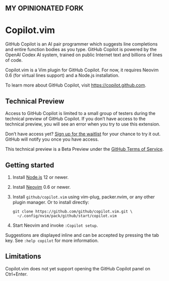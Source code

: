 ## MY OPINIONATED FORK 

# Copilot.vim

GitHub Copilot is an AI pair programmer which suggests line completions and
entire function bodies as you type. GitHub Copilot is powered by the OpenAI
Codex AI system, trained on public Internet text and billions of lines of
code.

Copilot.vim is a Vim plugin for GitHub Copilot.  For now, it requires Neovim
0.6 (for virtual lines support) and a Node.js installation.

To learn more about GitHub Copilot, visit https://copilot.github.com.

## Technical Preview

Access to GitHub Copilot is limited to a small group of testers during the
technical preview of GitHub Copilot. If you don’t have access to the technical
preview, you will see an error when you try to use this extension.

Don’t have access yet? [Sign up for the
waitlist](https://github.com/features/copilot/signup) for your chance to try
it out. GitHub will notify you once you have access.

This technical preview is a Beta Preview under the [GitHub Terms of
Service](https://docs.github.com/en/github/site-policy/github-terms-of-service#j-beta-previews).

## Getting started

1.  Install [Node.js][] 12 or newer.

2.  Install [Neovim][] 0.6 or newer.

3.  Install `github/copilot.vim` using vim-plug, packer.nvim, or any other
    plugin manager.  Or to install directly:

        git clone https://github.com/github/copilot.vim.git \
          ~/.config/nvim/pack/github/start/copilot.vim

4.  Start Neovim and invoke `:Copilot setup`.

[Node.js]: https://nodejs.org/en/download/
[Neovim]: https://github.com/neovim/neovim/releases/latest

Suggestions are displayed inline and can be accepted by pressing the tab key.
See `:help copilot` for more information.

## Limitations

Copilot.vim does not yet support opening the GitHub Copilot panel on Ctrl+Enter.
